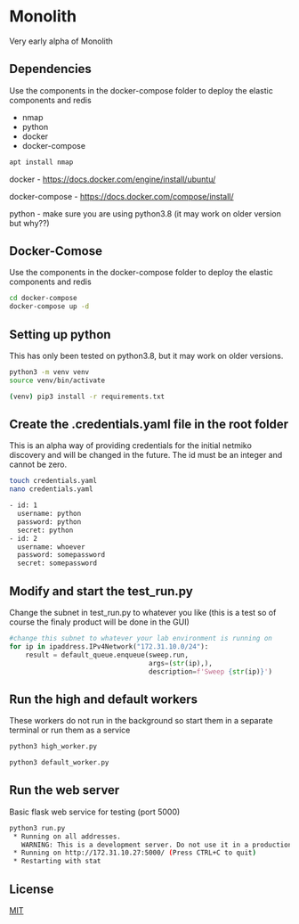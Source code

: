 # Monolith

Very early alpha of Monolith

## Dependencies

Use the components in the docker-compose folder to deploy the elastic components and redis

- nmap
- python
- docker
- docker-compose
```bash
apt install nmap
```
docker - https://docs.docker.com/engine/install/ubuntu/

docker-compose - https://docs.docker.com/compose/install/

python - make sure you are using python3.8 (it may work on older version but why??)

## Docker-Comose

Use the components in the docker-compose folder to deploy the elastic components and redis

```bash
cd docker-compose
docker-compose up -d

```

## Setting up python
This has only been tested on python3.8, but it may work on older versions.

```bash
python3 -m venv venv
source venv/bin/activate

(venv) pip3 install -r requirements.txt
```

## Create the .credentials.yaml file in the root folder

This is an alpha way of providing credentials for the initial netmiko discovery and will be changed in the future.  The id must be an integer and cannot be zero.
```bash
touch credentials.yaml
nano credentials.yaml

- id: 1
  username: python
  password: python
  secret: python
- id: 2
  username: whoever
  password: somepassword
  secret: somepassword
```

## Modify and start the test_run.py

Change the subnet in test_run.py to whatever you like (this is a test so of course the finaly product will be done in the GUI)
```python
#change this subnet to whatever your lab environment is running on
for ip in ipaddress.IPv4Network("172.31.10.0/24"):
    result = default_queue.enqueue(sweep.run,
                                   args=(str(ip),),
                                   description=f'Sweep {str(ip)}')
```

## Run the high and default workers

These workers do not run in the background so start them in a separate terminal or run them as a service
```bash
python3 high_worker.py

python3 default_worker.py
```

## Run the web server

Basic flask web service for testing (port 5000)
```bash
python3 run.py
 * Running on all addresses.
   WARNING: This is a development server. Do not use it in a production deployment.
 * Running on http://172.31.10.27:5000/ (Press CTRL+C to quit)
 * Restarting with stat
```

## License
[MIT](https://choosealicense.com/licenses/mit/)